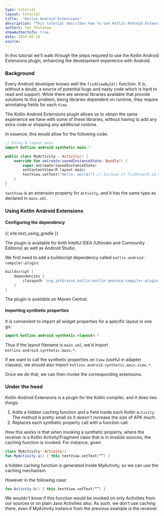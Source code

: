 ```yaml
---
type: tutorial
layout: tutorial
title:  "Kotlin Android Extensions"
description: "This tutorial describes how to use Kotlin Android Extensions to improve support for Android development"
authors: Yan Zhulanow
showAuthorInfo: true
date: 2015-03-18
source:
---
```

In this tutorial we'll walk through the steps required to use the Kotlin Android Extensions plugin, enhancing the development experience with Android.

### Background
Every Android developer knows well the `findViewById()` function. It is, without a doubt, a source of potential bugs and nasty code which is hard to read and support.
While there are several libraries available that provide solutions to this problem, being libraries dependent on runtime, they require annotating fields for each `View`.

The Kotlin Android Extensions plugin allows us to obtain the same experience we have with some of these libraries, without having to add any extra code or shipping any additional runtime.

In essence, this would allow for the following code:

``` kotlin
// Using R.layout.main
import kotlinx.android.synthetic.main.*

public class MyActivity : Activity() {
    override fun onCreate(savedInstanceState: Bundle?) {
        super.onCreate(savedInstanceState)
        setContentView(R.layout.main)
        textView.setText("Hello, world!") // Instead of findView(R.id.textView) as TextView
    }
}
```

`textView` is an extension property for `Activity`, and it has the same type as declared in `main.xml`.

### Using Kotlin Android Extensions

#### Configuring the dependency
{{ site.text_using_gradle }}

The plugin is available for both IntelliJ IDEA (Ultimate and Community Editions) as well as Android Studio.

We first need to add a buildscript dependency called `kotlin-android-compiler-plugin`:

``` groovy
buildscript {
    dependencies {
        classpath 'org.jetbrains.kotlin:kotlin-android-compiler-plugin:<version>'
    }
}
```

The plugin is available on Maven Central.

#### Importing synthetic properties
It is convenient to import all widget properties for a specific layout in one go:

``` kotlin
import kotlinx.android.synthetic.<layout>.*
```

Thus if the layout filename is `main.xml`, we'd import `kotlinx.android.synthetic.main.*`.

If we want to call the synthetic properties on `View` (useful in adapter classes), we should also import `kotlinx.android.synthetic.main.view.*`.

Once we do that, we can then invoke the corresponding extensions.


### Under the hood
Kotlin Android Extensions is a plugin for the Kotlin compiler, and it does two things:

1. Adds a hidden caching function and a field inside each Kotlin `Activity`. The method is pretty small so it doesn't increase the size of APK much.
2. Replaces each synthetic property call with a function call.

How this works is that when invoking a synthetic property, where the receiver is a Kotlin Activity/Fragment class that is in module sources, the caching function is invoked.
For instance, given


``` kotlin
class MyActivity: Activity()
fun MyActivity.a() { this.textView.setText(“”) }
```

a hidden caching function is generated inside MyActivity, so we can use the caching mechanism.

However in the following case:

``` kotlin
fun Activity.b() { this.textView.setText(“”) }
```

We wouldn't know if this function would be invoked on only Activities from our sources or on plain Java Activities also. As such, we don’t use caching there, even
if MyActivity instance from the previous example is the receiver.



